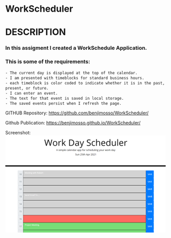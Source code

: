 # WorkScheduler
# DESCRIPTION
### In this assigment I created a WorkSchedule Application. 
### This is some of the requirements:
    - The current day is displayed at the top of the calendar.
    - I am presented with timeblocks for standard business hours. 
    - each timeblock is color coded to indicate whether it is in the past, present, or future.
    - I can enter an event. 
    - The text for that event is saved in local storage.
    - The saved events persist when I refresh the page.

GITHUB Repository:
https://github.com/benjimosso/WorkScheduler/

Github Publication:
https://benjimosso.github.io/WorkScheduler/

Screenshot:
![Screenshot](https://github.com/benjimosso/WorkScheduler/blob/main/assets/Screenshot.PNG)